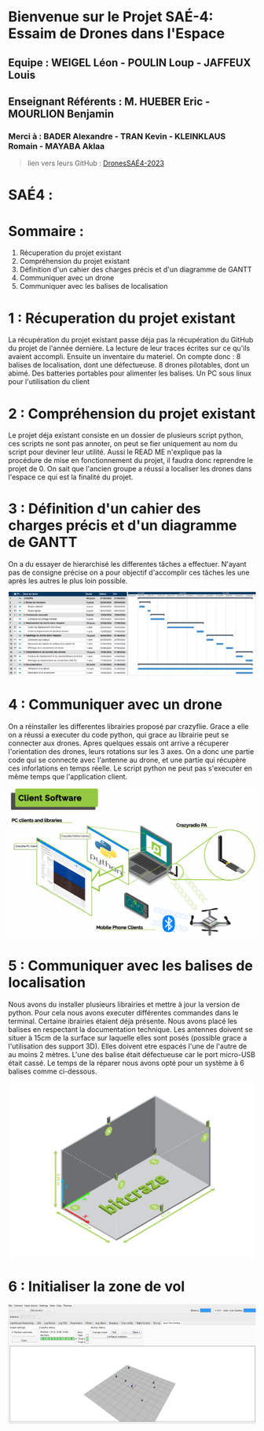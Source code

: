 # Bienvenue sur le Projet SAÉ-4: Essaim de Drones dans l'Espace



## Equipe : WEIGEL Léon - POULIN Loup - JAFFEUX Louis
## Enseignant Référents : M. HUEBER Eric - MOURLION Benjamin

### Merci à : BADER Alexandre - TRAN Kevin - KLEINKLAUS Romain - MAYABA Aklaa
> lien vers leurs GitHub : [DronesSAÉ4-2023](https://github.com/arduilex/SAE4_drone?tab=readme-ov-file)

# **SAÉ4 :**

# Sommaire :
1. Récuperation du projet existant
2. Compréhension du projet existant
3. Définition d'un cahier des charges précis et d'un diagramme de GANTT
4. Communiquer avec un drone
5. Communiquer avec les balises de localisation


# **1 : Récuperation du projet existant**
  La récupération du projet existant passe déja pas la récupération du GitHub du projet de l'année dernière. La lecture de leur traces écrites sur ce qu'ils avaient accompli. Ensuite un inventaire du materiel. On compte donc :
  8 balises de localisation, dont une défectueuse. 
  8 drones pilotables, dont un abimé.
  Des batteries portables pour alimenter les balises.
  Un PC sous linux pour l'utilisation du client

# **2 : Compréhension du projet existant**
  Le projet déja existant consiste en un dossier de plusieurs script python, ces scripts ne sont pas annoter, on peut se fier uniquement au nom du script pour deviner leur utilité.
  Aussi le READ ME n'explique pas la procédure de mise en fonctionnement du projet, il faudra donc reprendre le projet de 0. On sait que l'ancien groupe a réussi a localiser les drones dans l'espace ce qui est la finalité du projet.

# **3 : Définition d'un cahier des charges précis et d'un diagramme de GANTT**
  On a du essayer de hierarchisé les differentes tâches a effectuer. N'ayant pas de consigne précise on a pour objectif d'accomplir ces tâches les une après les autres le plus loin possible.
  
![alt tag](https://github.com/SAE3L/DroneSAE4/blob/main/Organisation/Gantt.PNG)

# **4 : Communiquer avec un drone**
  On a réinstaller les differentes librairies proposé par crazyflie. Grace a elle on a réussi a executer du code python, qui grace au librairie peut se connecter aux drones.
  Apres quelques essais ont arrive a récuperer l'orientation des drones, leurs rotations sur les 3 axes. On a donc une partie code qui se connecte avec l'antenne au drone, et une partie qui récupère ces inforlations en temps réelle.
  Le script python ne peut pas s'executer en même temps que l'application client.

![alt tag](https://github.com/arduilex/SAE4_drone/blob/main/images/overview_clientsoftware.jpg?raw=true)

# **5 : Communiquer avec les balises de localisation**
  Nous avons du installer plusieurs librairies et mettre à jour la version de python. Pour cela nous avons executer différentes commandes dans le terminal. Certaine ibrairies étaient déja présente.
  Nous avons placé les balises en respectant la documentation technique. Les antennes doivent se situer à 15cm de la surface sur laquelle elles sont posés (possible grace a l'utilisation des support 3D). Elles doivent etre espacés l'une de l'autre de au moins 2 mètres.
  L'une des balise était défectueuse car le port micro-USB était cassé. Le temps de la réparer nous avons opté pour un système à 6 balises comme ci-dessous.
  
  ![alt tag](https://github.com/SAE3L/DroneSAE4/blob/main/Image/loco_ref_system_6_anchors.png)
  
# **6 : Initialiser la zone de vol**
![alt tag](https://github.com/SAE3L/DroneSAE4/blob/main/Image/Capture%20d%E2%80%99%C3%A9cran%20du%202024-06-13%2009-17-30.png)
